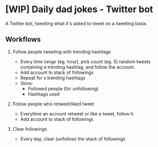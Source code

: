 # [WIP] Daily dad jokes - Twitter bot

A Twitter bot, tweeting what it's asked to tweet on a tweeting basis

## Workflows

1) Follow people tweeting with trending hashtags
    - Every *time range* (eg. hour), pick *count* (eg. 5) random tweets containing a trending hashtag, and follow the account.
    - Add account to stack of followings
    - Repeat for *x* trending hashtags
    - Store:
        - Followed people (for unfollowing)
        - Hashtags used

2) Follow people who retweet/liked tweet
    - Everytime an account retweet or like a tweet, follow it.
    - Add account to stack of followings

3) Clear followings
    - Every day, clear (unfollow) the stack of followings
    
